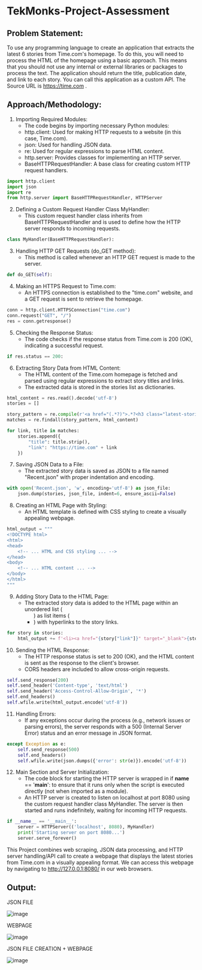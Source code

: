 # TekMonks-Project-Assessment

## Problem Statement:

To use any programming language to create an application that extracts the latest 6 stories from Time.com's homepage. To do this, you will need to process the HTML of the homepage using a basic approach. This means that you should not use any internal or external libraries or packages to process the text. The application should return the title, publication date, and link to each story. You can call this application as a custom API. The Source URL is https://time.com .

## Approach/Methodology:

1. Importing Required Modules:
   - The code begins by importing necessary Python modules:
   - http.client: Used for making HTTP requests to a website (in this case, Time.com).
   - json: Used for handling JSON data.
   - re: Used for regular expressions to parse HTML content.
   - http.server: Provides classes for implementing an HTTP server.
   - BaseHTTPRequestHandler: A base class for creating custom HTTP request handlers.
```python
import http.client
import json
import re
from http.server import BaseHTTPRequestHandler, HTTPServer
```     

2. Defining a Custom Request Handler Class MyHandler:
   - This custom request handler class inherits from BaseHTTPRequestHandler and is used to define how the HTTP server responds to incoming requests.
```python
class MyHandler(BaseHTTPRequestHandler):
```

3. Handling HTTP GET Requests (do_GET method):
   - This method is called whenever an HTTP GET request is made to the server.
```python
def do_GET(self):
```

4. Making an HTTPS Request to Time.com:
   - An HTTPS connection is established to the "time.com" website, and a GET request is sent to retrieve the homepage.
```python
conn = http.client.HTTPSConnection("time.com")
conn.request("GET", "/")
res = conn.getresponse()
```

5. Checking the Response Status:
   - The code checks if the response status from Time.com is 200 (OK), indicating a successful request.
```python
if res.status == 200:
```
     
6. Extracting Story Data from HTML Content:
   - The HTML content of the Time.com homepage is fetched and parsed using regular expressions to extract story titles and links.
   - The extracted data is stored in the stories list as dictionaries.
```python
html_content = res.read().decode('utf-8')
stories = []

story_pattern = re.compile(r'<a href="(.*?)">.*?<h3 class="latest-stories__item-headline">(.*?)</h3>', re.DOTALL)
matches = re.findall(story_pattern, html_content)

for link, title in matches:
    stories.append({
        "title": title.strip(),
        "link": "https://time.com" + link
    })
```
  
7. Saving JSON Data to a File:
   - The extracted story data is saved as JSON to a file named "Recent.json" with proper indentation and encoding.
```python
with open('Recent.json', 'w', encoding='utf-8') as json_file:
    json.dump(stories, json_file, indent=6, ensure_ascii=False)
```
  
8. Creating an HTML Page with Styling:
   - An HTML template is defined with CSS styling to create a visually appealing webpage.
```python
html_output = """
<!DOCTYPE html>
<html>
<head>
    <!-- ... HTML and CSS styling ... -->
</head>
<body>
    <!-- ... HTML content ... -->
</body>
</html>
"""
```
  
9. Adding Story Data to the HTML Page:
    - The extracted story data is added to the HTML page within an unordered list (<ul>) as list items (<li>) with hyperlinks to the story links.
```python
for story in stories:
    html_output += f'<li><a href="{story["link"]}" target="_blank">{story["title"]}</a></li>'
```  
10. Sending the HTML Response:
    - The HTTP response status is set to 200 (OK), and the HTML content is sent as the response to the client's browser.
    - CORS headers are included to allow cross-origin requests.
```python
self.send_response(200)
self.send_header('Content-type', 'text/html')
self.send_header('Access-Control-Allow-Origin', '*')
self.end_headers()
self.wfile.write(html_output.encode('utf-8'))
```
   
11. Handling Errors:
    - If any exceptions occur during the process (e.g., network issues or parsing errors), the server responds with a 500 (Internal Server Error) status and an error message in JSON format.
```python
except Exception as e:
    self.send_response(500)
    self.end_headers()
    self.wfile.write(json.dumps({'error': str(e)}).encode('utf-8'))
```
   
12. Main Section and Server Initialization:
    - The code block for starting the HTTP server is wrapped in if __name__ == '__main__': to ensure that it runs only when the script is executed directly (not when imported as a module).
    - An HTTP server is created to listen on localhost at port 8080 using the custom request handler class MyHandler. The server is then started and runs indefinitely, waiting for incoming HTTP requests.
```python
if __name__ == '__main__':
    server = HTTPServer(('localhost', 8080), MyHandler)
    print('Starting server on port 8080...')
    server.serve_forever()
```

   
This Project combines web scraping, JSON data processing, and HTTP server handling/API call to create a webpage that displays the latest stories from Time.com in a visually appealing format. We can access this webpage by navigating to http://127.0.0.1:8080/ in our web browsers. 

## Output:

JSON FILE

![image](https://github.com/Jayashreerao15/TekMonks-Problem-Assessment/assets/74660507/3298ea8d-50cf-4315-b9a9-aedc30b0c7aa)


WEBPAGE

![image](https://github.com/Jayashreerao15/TekMonks-Problem-Assessment/assets/74660507/8c873ce9-6e7e-40b8-ac4b-33d68eb71cc8)

JSON FILE CREATION + WEBPAGE 

![image](https://github.com/Jayashreerao15/TekMonks-Problem-Assessment/assets/74660507/b440f307-0f93-4f6d-890c-85eb51db1190)




